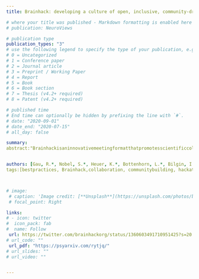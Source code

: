 ```yaml
---
title: Brainhack: developing a culture of open, inclusive, community-driven neuroscience

# where your title was published - Markdown formatting is enabled here for italic etc.
# publication: NeuroViews

# publication type
publication_types: "3"
# use the following legend to specify the type of your publication, e.g. "1" for conference
# 0 = Uncategorized
# 1 = Conference paper
# 2 = Journal article
# 3 = Preprint / Working Paper
# 4 = Report
# 5 = Book
# 6 = Book section
# 7 = Thesis (v4.2+ required)
# 8 = Patent (v4.2+ required)

# published time
# End time can optionally be hidden by prefixing the line with `#`.
# date: "2020-09-01"
# date_end: "2020-07-15"
# all_day: false

summary: 
abstract:"Brainhackisaninnovativemeetingformatthatpromotesscientificcollaborationandeducationinanopenandinclusiveenvironment.Departingfromtheformatsoftypicalscientificworkshops,theseeventsarebasedongrassrootsprojectsandtraining,andfosteropenandreproduciblescientificpractices.Wedescribeherethemultifaceted,lastingbenefitsofBrainhacksforindividualparticipants,particularlyearlycareerresearchers.WefurtherhighlighttheuniquecontributionsthatBrainhackscanmaketotheresearchcommunity,augmentingscientificprogressbycomplementingopportunitiesavailableinconventionalformats."


authors: [Gau, R.*, Nobel, S.*, Heuer, K.*, Bottenhorn, L.*, Bilgin, I.* & admin*, et al. *denotes equal contributions]
tags:[bestpractices, Brainhack,collaboration, communitybuilding, hackathon, inclusivity, neuroscience, openscience, reproducibility, training]



# image:
 # caption: 'Image credit: [**Unsplash**](https://unsplash.com/photos/bzdhc5b3Bxs)'
 # focal_point: Right

links:
# - icon: twitter
#  icon_pack: fab
#  name: Follow
 url: https://twitter.com/brainhackorg/status/1360603491710951425?s=20
# url_code: ""
 url_pdf: "https://psyarxiv.com/rytjq/"
# url_slides: ""
# url_video: ""


---
```

